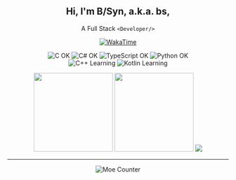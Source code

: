 <div align="center">

## Hi, I'm B/Syn, a.k.a. bs,

A Full Stack `<Developer/>`

[![WakaTime](https://wakatime.com/badge/user/b1ea68ff-35ad-48d6-aa5a-c0f1dfad4018.svg?style=flat-square)](https://wakatime.com/@bsdayo)

![C OK](https://img.shields.io/badge/C-OK-7b7b7b?style=flat-square&logo=c&logoColor=white&labelColor=555555)
![C# OK](https://img.shields.io/badge/C%23-OK-593ff7?style=flat-square&logo=csharp&logoColor=white&labelColor=512BD4)
![TypeScript OK](https://img.shields.io/badge/TypeScript-OK-0093ea?style=flat-square&logo=typescript&logoColor=white&labelColor=3178C6)
![Python OK](https://img.shields.io/badge/Python-OK-1f92d0?style=flat-square&logo=python&logoColor=white&labelColor=3776AB)  
![C++ Learning](https://img.shields.io/badge/C++-Learning-0071c0?style=flat-square&logo=cplusplus&logoColor=white&labelColor=00599C)
![Kotlin Learning](https://img.shields.io/badge/Kotlin-Learning-895bff?style=flat-square&logo=kotlin&logoColor=white&labelColor=7F52FF)

<picture>
  <source
    srcset="https://github-readme-stats.vercel.app/api?username=bsdayo&theme=github_dark&hide_border=true&rank_icon=percentile"
    media="(prefers-color-scheme: dark)"
    height="180px"
  />
  <source
    srcset="https://github-readme-stats.vercel.app/api?username=bsdayo&theme=github_light&hide_border=true&rank_icon=percentile"
    media="(prefers-color-scheme: light), (prefers-color-scheme: no-preference)"
    height="180px"
  />
  <img src="https://github-readme-stats.vercel.app/api?username=bsdayo&theme=github_light&hide_border=true&rank_icon=percentile" height="180px" />
</picture>
<picture>
  <source
    srcset="https://github-readme-stats.vercel.app/api/top-langs/?username=bsdayo&layout=compact&theme=github_dark&hide_border=true"
    media="(prefers-color-scheme: dark)"
    height="180px"
  />
  <source
    srcset="https://github-readme-stats.vercel.app/api/top-langs/?username=bsdayo&layout=compact&theme=github_light&hide_border=true"
    media="(prefers-color-scheme: light), (prefers-color-scheme: no-preference)"
    height="180px"
  />
  <img src="https://github-readme-stats.vercel.app/api/top-langs/?username=bsdayo&layout=compact&theme=github_light&hide_border=true" height="180px" />
</picture>

<picture>
  <source
    srcset="https://github-readme-activity-graph.vercel.app/graph?username=bsdayo&theme=github-dark&hide_border=true"
    media="(prefers-color-scheme: dark)"
  />
  <source
    srcset="https://github-readme-activity-graph.vercel.app/graph?username=bsdayo&theme=github-light&hide_border=true"
    media="(prefers-color-scheme: light), (prefers-color-scheme: no-preference)"
  />
  <img src="https://github-readme-activity-graph.vercel.app/graph?username=bsdayo&theme=github-light&hide_border=true" />
</picture>

---

![Moe Counter](https://count.getloli.com/get/@bsdayo?theme=rule34)

</div>
